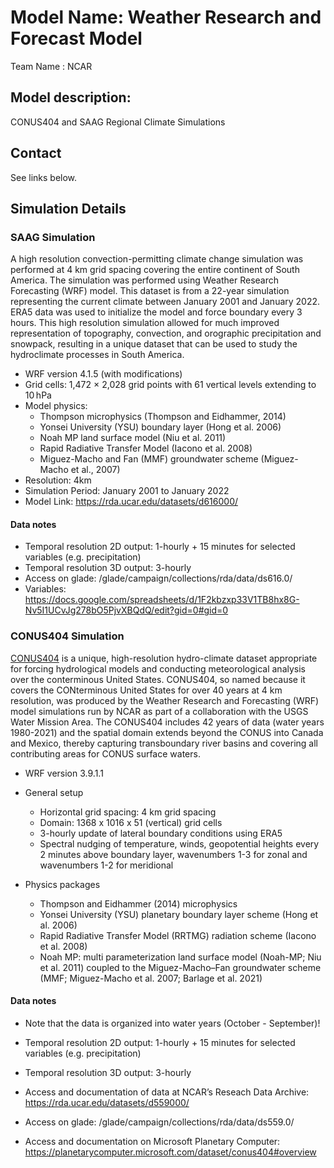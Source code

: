 # Model Name: Weather Research and Forecast Model

Team Name : NCAR

## Model description: 
CONUS404 and SAAG Regional Climate Simulations

## Contact
See links below.

## Simulation Details

### SAAG Simulation
A high resolution convection-permitting climate change simulation was performed at 4 km grid spacing covering the entire continent of South America. The simulation was performed using Weather Research Forecasting (WRF) model. This dataset is from a 22-year simulation representing the current climate between January 2001 and January 2022. ERA5 data was used to initialize the model and force boundary every 3 hours. This high resolution simulation allowed for much improved representation of topography, convection, and orographic precipitation and snowpack, resulting in a unique dataset that can be used to study the hydroclimate processes in South America.

- WRF version 4.1.5 (with modifications)
- Grid cells:  1,472 × 2,028 grid points with 61 vertical levels extending to 10 hPa
- Model physics: 
  + Thompson microphysics (Thompson and Eidhammer, 2014) 
  + Yonsei University (YSU) boundary layer  (Hong et al. 2006)
  + Noah MP land surface model  (Niu et al. 2011) 
  + Rapid Radiative Transfer Model (Iacono et al. 2008)
  + Miguez-Macho and Fan (MMF) groundwater scheme (Miguez-Macho et al., 2007)
- Resolution: 4km
- Simulation Period: January 2001 to January 2022
- Model Link: https://rda.ucar.edu/datasets/d616000/ 

#### Data notes

- Temporal resolution 2D output: 1-hourly + 15 minutes for selected variables (e.g. precipitation)
- Temporal resolution 3D output: 3-hourly
- Access on glade: /glade/campaign/collections/rda/data/ds616.0/
- Variables: https://docs.google.com/spreadsheets/d/1F2kbzxp33V1TB8hx8G-Nv5I1UCvJg278bO5PjvXBQdQ/edit?gid=0#gid=0 


### CONUS404 Simulation

[CONUS404](https://www.usgs.gov/data/conus404-four-kilometer-long-term-regional-hydroclimate-reanalysis-over-conterminous-united) is a unique, high-resolution hydro-climate dataset appropriate for forcing hydrological models and conducting meteorological analysis over the conterminous United States. CONUS404, so named because it covers the CONterminous United States for over 40 years at 4 km resolution, was produced by the Weather Research and Forecasting (WRF) model simulations run by NCAR as part of a collaboration with the USGS Water Mission Area. The CONUS404 includes 42 years of data (water years 1980-2021) and the spatial domain extends beyond the CONUS into Canada and Mexico, thereby capturing transboundary river basins and covering all contributing areas for CONUS surface waters.

- WRF version 3.9.1.1

- General setup 
  + Horizontal grid spacing: 4 km grid spacing 
  + Domain: 1368 x 1016 x 51 (vertical) grid cells 
  + 3-hourly update of lateral boundary conditions using ERA5 
  + Spectral nudging of temperature, winds, geopotential heights every 2 minutes above boundary layer, wavenumbers 1-3 for zonal and wavenumbers 1-2 for meridional
- Physics packages
  + Thompson and Eidhammer (2014) microphysics
  + Yonsei University (YSU) planetary boundary layer scheme (Hong et al. 2006)
  + Rapid Radiative Transfer Model (RRTMG) radiation scheme (Iacono et al. 2008)
  + Noah MP: multi parameterization land surface model (Noah-MP; Niu et al. 2011) coupled to the Miguez-Macho–Fan groundwater scheme (MMF; Miguez-Macho et al. 2007; Barlage et al. 2021)

#### Data notes
- Note that the data is organized into water years (October - September)!

- Temporal resolution 2D output: 1-hourly + 15 minutes for selected variables (e.g. precipitation)
- Temporal resolution 3D output: 3-hourly 

- Access and documentation of data at NCAR’s Reseach Data Archive: https://rda.ucar.edu/datasets/d559000/ 
- Access on glade: /glade/campaign/collections/rda/data/ds559.0/
- Access and documentation on Microsoft Planetary Computer: https://planetarycomputer.microsoft.com/dataset/conus404#overview 


